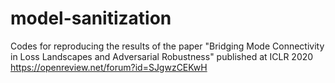 # model-sanitization
Codes for reproducing the results of the paper "Bridging Mode Connectivity in Loss Landscapes and Adversarial Robustness" published at ICLR 2020 https://openreview.net/forum?id=SJgwzCEKwH
